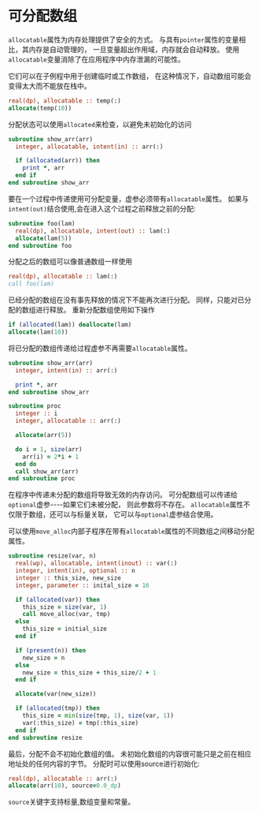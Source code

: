 # 可分配数组

`allocatable`属性为内存处理提供了安全的方式。
与具有`pointer`属性的变量相比，其内存是自动管理的，
一旦变量超出作用域，内存就会自动释放。 
使用`allocatable`变量消除了在应用程序中内存泄漏的可能性。

它们可以在子例程中用于创建临时或工作数组，
在这种情况下，自动数组可能会变得太大而不能放在栈中。

```fortran
real(dp), allocatable :: temp(:)
allocate(temp(10))
```
分配状态可以使用`allocated`来检查，以避免未初始化的访问

```fortran
subroutine show_arr(arr)
  integer, allocatable, intent(in) :: arr(:)

  if (allocated(arr)) then
    print *, arr
  end if
end subroutine show_arr
```

要在一个过程中传递使用可分配变量，虚参必须带有`allocatable`属性。
如果与`intent(out)`结合使用,会在进入这个过程之前释放之前的分配:

```fortran
subroutine foo(lam)
  real(dp), allocatable, intent(out) :: lam(:)
  allocate(lam(5))
end subroutine foo
```

分配之后的数组可以像普通数组一样使用

```fortran
real(dp), allocatable :: lam(:)
call foo(lam)
```

已经分配的数组在没有事先释放的情况下不能再次进行分配。
同样，只能对已分配的数组进行释放。 重新分配数组使用如下操作

```fortran
if (allocated(lam)) deallocate(lam)
allocate(lam(10))
```

将已分配的数组传递给过程虚参不再需要`allocatable`属性。

```fortran
subroutine show_arr(arr)
  integer, intent(in) :: arr(:)

  print *, arr
end subroutine show_arr

subroutine proc
  integer :: i
  integer, allocatable :: arr(:)

  allocate(arr(5))

  do i = 1, size(arr)
    arr(i) = 2*i + 1
  end do
  call show_arr(arr)
end subroutine proc
```

在程序中传递未分配的数组将导致无效的内存访问。
可分配数组可以传递给`optional`虚参----如果它们未被分配，
则此参数将不存在。
`allocatable`属性不仅限于数组，还可以与标量关联，
它可以与`optional`虚参结合使用。

可以使用`move_alloc`内部子程序在带有`allocatable`属性的不同数组之间移动分配属性。

```fortran
subroutine resize(var, n)
  real(wp), allocatable, intent(inout) :: var(:)
  integer, intent(in), optional :: n
  integer :: this_size, new_size
  integer, parameter :: inital_size = 16

  if (allocated(var)) then
    this_size = size(var, 1)
    call move_alloc(var, tmp)
  else
    this_size = initial_size
  end if

  if (present(n)) then
    new_size = n
  else
    new_size = this_size + this_size/2 + 1
  end if

  allocate(var(new_size))

  if (allocated(tmp)) then
    this_size = min(size(tmp, 1), size(var, 1))
    var(:this_size) = tmp(:this_size)
  end if
end subroutine resize
```

最后，分配不会不初始化数组的值。
未初始化数组的内容很可能只是之前在相应地址处的任何内容的字节。
分配时可以使用source进行初始化:

```fortran
real(dp), allocatable :: arr(:)
allocate(arr(10), source=0.0_dp)
```
`source`关键字支持标量,数组变量和常量。


